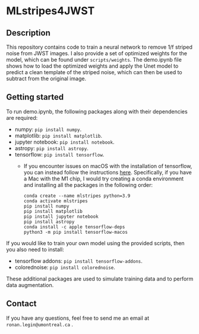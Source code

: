 # MLstripes4JWST

## Description

This repository contains code to train a neural network to remove 1/f striped noise from JWST images. I also provide a set of optimized weights for the model, which can be found under `scripts/weights`. The demo.ipynb file shows how to load the optimized weights and apply the Unet model to predict a clean template of the striped noise, which can then be used to subtract from the original image.


## Getting started

To run demo.ipynb, the following packages along with their dependencies are required:

- numpy: `pip install numpy`.
- matplotlib: `pip install matplotlib`.
- jupyter notebook: `pip install notebook`.
- astropy: `pip install astropy`.
- tensorflow: `pip install tensorflow`.
  - If you encounter issues on macOS with the installation of tensorflow, you can instead follow the instructions [here](https://developer.apple.com/metal/tensorflow-plugin/). Specifically, if you have a Mac with the M1 chip, I would try creating a conda environment and installing all the packages in the following order:

    ```
    conda create --name mlstripes python=3.9
    conda activate mlstripes
    pip install numpy
    pip install matplotlib
    pip install jupyter notebook
    pip install astropy
    conda install -c apple tensorflow-deps
    python3 -m pip install tensorflow-macos
    ```

If you would like to train your own model using the provided scripts, then you also need to install:

- tensorflow addons: `pip install tensorflow-addons`.
- colorednoise: `pip install colorednoise`.

These additional packages are used to simulate training data and to perform data augmentation.

## Contact

If you have any questions, feel free to send me an email at `ronan.legin@umontreal.ca` .
